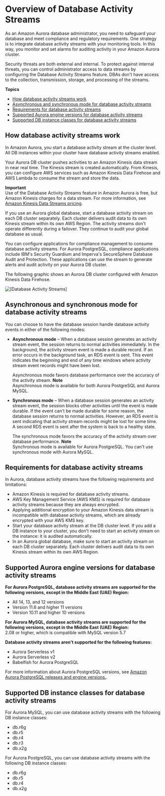 # Overview of Database Activity Streams<a name="DBActivityStreams.Overview"></a>

As an Amazon Aurora database administrator, you need to safeguard your database and meet compliance and regulatory requirements\. One strategy is to integrate database activity streams with your monitoring tools\. In this way, you monitor and set alarms for auditing activity in your Amazon Aurora cluster\.

Security threats are both external and internal\. To protect against internal threats, you can control administrator access to data streams by configuring the Database Activity Streams feature\. DBAs don't have access to the collection, transmission, storage, and processing of the streams\.

**Topics**
+ [How database activity streams work](#DBActivityStreams.Overview.how-they-work)
+ [Asynchronous and synchronous mode for database activity streams](#DBActivityStreams.Overview.sync-mode)
+ [Requirements for database activity streams](#DBActivityStreams.Overview.requirements)
+ [Supported Aurora engine versions for database activity streams](#DBActivityStreams.Overview.requirements.version)
+ [Supported DB instance classes for database activity streams](#DBActivityStreams.Overview.requirements.classes)

## How database activity streams work<a name="DBActivityStreams.Overview.how-they-work"></a>

In Amazon Aurora, you start a database activity stream at the cluster level\. All DB instances within your cluster have database activity streams enabled\.

Your Aurora DB cluster pushes activities to an Amazon Kinesis data stream in near real time\. The Kinesis stream is created automatically\. From Kinesis, you can configure AWS services such as Amazon Kinesis Data Firehose and AWS Lambda to consume the stream and store the data\.

**Important**  
Use of the Database Activity Streams feature in Amazon Aurora is free, but Amazon Kinesis charges for a data stream\. For more information, see [Amazon Kinesis Data Streams pricing](https://aws.amazon.com/kinesis/data-streams/pricing/)\.

If you use an Aurora global database, start a database activity stream on each DB cluster separately\. Each cluster delivers audit data to its own Kinesis stream within its own AWS Region\. The activity streams don't operate differently during a failover\. They continue to audit your global database as usual\.

You can configure applications for compliance management to consume database activity streams\. For Aurora PostgreSQL, compliance applications include IBM's Security Guardium and Imperva's SecureSphere Database Audit and Protection\. These applications can use the stream to generate alerts and audit activity on your Aurora DB cluster\.

The following graphic shows an Aurora DB cluster configured with Amazon Kinesis Data Firehose\.

![\[Database Activity Streams\]](http://docs.aws.amazon.com/AmazonRDS/latest/AuroraUserGuide/images/aurora-das.png)

## Asynchronous and synchronous mode for database activity streams<a name="DBActivityStreams.Overview.sync-mode"></a>

You can choose to have the database session handle database activity events in either of the following modes:
+ **Asynchronous mode** – When a database session generates an activity stream event, the session returns to normal activities immediately\. In the background, the activity stream event is made a durable record\. If an error occurs in the background task, an RDS event is sent\. This event indicates the beginning and end of any time windows where activity stream event records might have been lost\.

  Asynchronous mode favors database performance over the accuracy of the activity stream\. 
**Note**  
 Asynchronous mode is available for both Aurora PostgreSQL and Aurora MySQL\. 
+ **Synchronous mode** – When a database session generates an activity stream event, the session blocks other activities until the event is made durable\. If the event can't be made durable for some reason, the database session returns to normal activities\. However, an RDS event is sent indicating that activity stream records might be lost for some time\. A second RDS event is sent after the system is back to a healthy state\.

  The synchronous mode favors the accuracy of the activity stream over database performance\.
**Note**  
 Synchronous mode is available for Aurora PostgreSQL\. You can't use synchronous mode with Aurora MySQL\. 

## Requirements for database activity streams<a name="DBActivityStreams.Overview.requirements"></a>

In Aurora, database activity streams have the following requirements and limitations:
+ Amazon Kinesis is required for database activity streams\.
+ AWS Key Management Service \(AWS KMS\) is required for database activity streams because they are always encrypted\.
+ Applying additional encryption to your Amazon Kinesis data stream is incompatible with database activity streams, which are already encrypted with your AWS KMS key\.
+ Start your database activity stream at the DB cluster level\. If you add a DB instance to your cluster, you don't need to start an activity stream on the instance: it is audited automatically\.
+ In an Aurora global database, make sure to start an activity stream on each DB cluster separately\. Each cluster delivers audit data to its own Kinesis stream within its own AWS Region\.

## Supported Aurora engine versions for database activity streams<a name="DBActivityStreams.Overview.requirements.version"></a>

**For Aurora PostgreSQL, database activity streams are supported for the following versions, except in the Middle East \(UAE\) Region:**  
+ All 14, 13, and 12 versions
+ Version 11\.6 and higher 11 versions
+ Version 10\.11 and higher 10 versions

**For Aurora MySQL, database activity streams are supported for the following versions, except in the Middle East \(UAE\) Region:**  
2\.08 or higher, which is compatible with MySQL version 5\.7

**Database activity streams aren't supported for the following features:**  
+ Aurora Serverless v1
+ Aurora Serverless v2
+ Babelfish for Aurora PostgreSQL

For more information about Aurora PostgreSQL versions, see [Amazon Aurora PostgreSQL releases and engine versions\.](https://docs.aws.amazon.com/AmazonRDS/latest/AuroraUserGuide/AuroraPostgreSQL.Updates.20180305.html)\.

## Supported DB instance classes for database activity streams<a name="DBActivityStreams.Overview.requirements.classes"></a>

For Aurora MySQL, you can use database activity streams with the following DB instance classes:
+ db\.r6g
+ db\.r5
+ db\.r4
+ db\.r3
+ db\.x2g

For Aurora PostgreSQL, you can use database activity streams with the following DB instance classes:
+ db\.r6g
+ db\.r5
+ db\.r4
+ db\.x2g